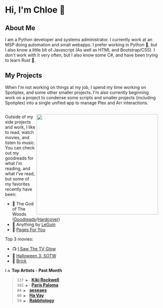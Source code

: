 # Hi, I'm Chloe 👋

## About Me

I am a Python developer and systems administrator. I currently work at an MSP doing automation and small webapps. I prefer working in Python 🐍, but I also know a little bit of Javascript (As well as HTML and Bootstrap/CSS). I don't work with it very often, but I also know some C#, and have been trying to learn Rust 🦀.

## My Projects

When I'm not working on things at my job, I spend my time working on Spotiplex, and some other smaller projects. I'm also currently beginning work on a project to condense some scripts and smaller projects (including Spotiplex) into a single unified app to manage Plex and Arr interactions.

##

<img align="right" width="400" height="330" src="https://spotify-recently-played-readme.vercel.app/api?user=1248359790">

Outside of my side projects and work, I like to read, watch movies, and listen to music. You can check out my goodreads for what I'm reading, and what I've read, but some of my favorites recently have been:

- 🌲 The God of The Woods ([Goodreads](https://www.goodreads.com/book/show/199698485-the-god-of-the-woods)/[Hardcover](https://hardcover.app/books/the-god-of-the-woods-a751dc55-af37-4ef4-a770-bacce531f656/editions/31503244))
- 🌌 Anything by [LeGuin](https://www.goodreads.com/author/show/874602.Ursula_K_Le_Guin)
- 📝 [Pages For You](https://www.goodreads.com/book/show/124854.Pages_for_You)

Top 3 movies:

- 📺 [I Saw The TV Glow](https://letterboxd.com/film/i-saw-the-tv-glow/)
- 🎃 [Halloween 3: SOTW](https://letterboxd.com/film/halloween-iii-season-of-the-witch/)
- 🧱 [Brick](https://letterboxd.com/film/brick/)

<!--START_LASTFM_ARTISTS:{"period": "1month", "rows": 5}-->
<a href="https://last.fm" target="_blank"><img src="https://user-images.githubusercontent.com/17434202/215290617-e793598d-d7c9-428f-9975-156db1ba89cc.svg" alt="Last.fm Logo" width="18" height="13"/></a> **Top Artists - Past Month**

> `137 ▶️` ∙ **[Kiki Rockwell](https://www.last.fm/music/Kiki+Rockwell)**<br/>
> `101 ▶️` ∙ **[Paris Paloma](https://www.last.fm/music/Paris+Paloma)**<br/>
> `84 ▶️` ∙ **[aeseaes](https://www.last.fm/music/aeseaes)**<br/>
> `60 ▶️` ∙ **[Ha Vay](https://www.last.fm/music/Ha+Vay)**<br/>
> `59 ▶️` ∙ **[Rabbitology](https://www.last.fm/music/Rabbitology)**<br/>
<!--END_LASTFM_ARTISTS-->

